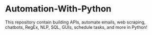 # Automation-With-Python
This repository contain building APIs, automate emails, web scraping, chatbots, RegEx, NLP, SQL, GUIs, schedule tasks, and more in Python!
